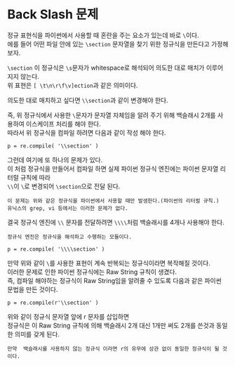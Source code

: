 # Back Slash 문제
정규 표현식을 파이썬에서 사용할 때 혼란을 주는 요소가 있는데 바로 `\`이다.  
에를 들어 어떤 파일 안에 있는 `\section` 문자열을 찾기 위한 정규식을 만든다고 가정해 보자.  
  
`\section` 이 정규식은 `\s`문자가 whitespace로 해석되어 의도한 대로 매치가 이루어 지지 않는다.  
위 표현은 `[ \t\n\r\f\v]ection`과 같은 의미이다.  
  
의도한 대로 매치하고 싶다면 `\\section`과 같이 변경해야 한다.  
  
즉, 위 정규식에서 사용한 `\`문자가 문자열 자체임을 알려 주기 위해 백슬래시 2개를 사용하여 이스케이프 처리를 해야 한다.  
따라서 위 정규식을 컴파일 하려면 다음과 같이 작성 해야 한다.  
  
```
p = re.compile( '\\section' )
```
  
그런데 여기에 또 하나의 문제가 있다.  
이 처럼 정규식을 만들어서 컴파일 하면 실제 파이썬 정규식 엔진에는 파이썬 문자열 리터럴 규칙에 따라  
`\\`이 `\`로 변경되어 `\section`으로 전달 된다.  
  
```
이 문제는 위와 같은 정규식을 파이썬에서 사용할 때만 발생한다.(파이썬의 리터럴 규칙.)
유닉스의 grep, vi 등에서는 이러한 문제가 없다.
```
  
결국 정규식 엔진에 `\\` 문자를 전달하려면 `\\\\`처럼 백슬래시를 4개나 사용해야 한다.  
  
```
정규식 엔진은 정규식을 해석하고 수행하는 모듈이다.
```
  
```
p = re.compile( '\\\\section' )
```
  
만약 위와 같이 `\`를 사용한 표현이 계속 반복되는 정규식이라면 복작해질 것이다.  
이러한 문제로 인한 파이썬 정규식에는 Raw String 규칙이 생겼다.  
즉, 컴파일 해야하는 정규식이 Raw String임을 알려줄 수 있도록 다음과 같은 파이썬 문법을 만든 것이다.  
  
```
p = re.compile(r'\\section' )
```
  
위와 같이 정규식 문자열 앞에 r 문자를 삽입하면  
정규식은 이 Raw String 규칙에 의해 백슬래시 2개 대신 1개만 써도 2개를 쓴것과 동일한 의미를 갖게 된다.  
  
```
만약  백슬래시를 사용하지 않는 정규식 이라면 r의 유무에 상관 없이 동일한 정규식이 될 것이다.
```